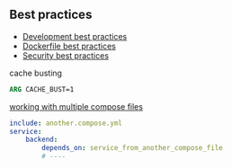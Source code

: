 ## Best practices

- [Development best practices](https://docs.docker.com/develop/dev-best-practices/)
- [Dockerfile best practices](https://docs.docker.com/develop/develop-images/dockerfile_best-practices/)
- [Security best practices](https://docs.docker.com/develop/security-best-practices/)

cache busting
```Dockerfile
ARG CACHE_BUST=1
```

[working with multiple compose files](https://docs.docker.com/compose/multiple-compose-files/)
```yaml
include: another.compose.yml
service:
	backend:
		depends_on: service_from_another_compose_file
		# ----
```
